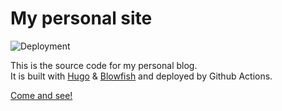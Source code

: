 # My personal site

![Deployment](https://img.shields.io/github/actions/workflow/status/rhotertj/rhotertj-site/deploy.yaml)

This is the source code for my personal blog.   
It is built with [Hugo](https://gohugo.io/) & [Blowfish](https://blowfish.page/) and deployed by Github Actions.

[Come and see!](https://rhotertj.de)

